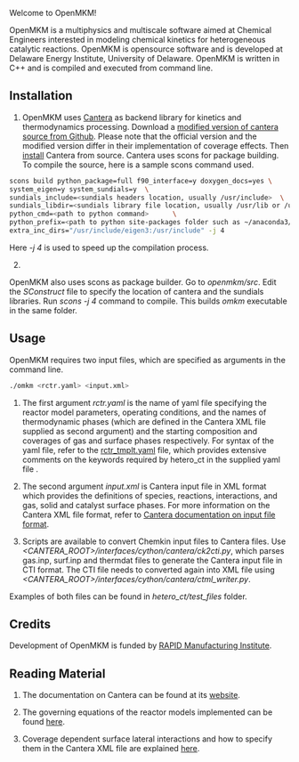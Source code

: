 Welcome to OpenMKM!  

OpenMKM is a multiphysics and multiscale software aimed at Chemical Engineers interested in 
modeling chemical kinetics for heterogeneous catalytic reactions. OpenMKM is opensource software 
and is developed at Delaware Energy Institute, University of Delaware. 
OpenMKM is written in C++ and is compiled and executed from command line. 

## Installation

1. OpenMKM uses [Cantera](http://www.cantera.org) as backend library for kinetics and 
thermodynamics processing. Download a
[modified version of cantera source from Github](https://github.com/mbkumar/cantera/tree/hetero_ct).
Please note that the official version and the modified version differ in their implementation of 
coverage effects. Then [install](https://cantera.org/install/compiling-install.html)  Cantera 
from source. Cantera uses scons for package building. To compile the source, here is a sample scons 
command used.
~~~ bash
scons build python_package=full f90_interface=y doxygen_docs=yes \
system_eigen=y system_sundials=y  \
sundials_include=<sundials headers location, usually /usr/include>  \
sundials_libdir=<sundials library file location, usually /usr/lib or /usr/lib64 or /usr/local/lib> \
python_cmd=<path to python command>      \
python_prefix=<path to python site-packages folder such as ~/anaconda3/envs/my_env/lib/python3.7/site-packages> \
extra_inc_dirs="/usr/include/eigen3:/usr/include" -j 4 
~~~
Here *-j 4* is used to speed up the compilation process.

2.
OpenMKM also uses scons as package builder. Go to *openmkm/src*. Edit the *SConstruct* file to specify the
location of cantera and the sundials libraries.
Run *scons -j 4* command to compile. This builds *omkm* executable in the same folder.

## Usage

OpenMKM requires two input files, which are specified as arguments in the command line. 
~~~ bash
./omkm <rctr.yaml> <input.xml>
~~~

1. The first argument *rctr.yaml* is the name of yaml file specifying the reactor model parameters, 
operating conditions, and the names of thermodynamic phases (which are defined in the Cantera XML file 
supplied as second argument) and the starting composition and coverages of gas and surface phases 
respectively.  For syntax of the yaml file, refer to the [rctr_tmplt.yaml](rctr_tmplt.yaml) file, 
which provides extensive comments on the keywords required by hetero_ct in the supplied yaml file .

2. The second argument *input.xml* is Cantera input file in XML format which provides the 
definitions of species, reactions, interactions, and gas, solid and  catalyst surface phases. For 
more information on the Cantera XML file format, refer to 
[Cantera documentation on input file format](https://cantera.org/tutorials/input-files.html).

3. Scripts are available to convert Chemkin input files to Cantera files. Use 
*<CANTERA_ROOT>/interfaces/cython/cantera/ck2cti.py*, which parses gas.inp, surf.inp and thermdat files
to generate the Cantera input file in CTI format. The CTI file needs to converted again into XML file
using *<CANTERA_ROOT>/interfaces/cython/cantera/ctml_writer.py*.

Examples of both files can be found in *hetero_ct/test_files* folder. 

## Credits
 Development of OpenMKM is funded by [RAPID Manufacturing Institute](www.aiche.org/rapid).


## Reading Material

1. The documentation on Cantera can be found at its [website](http://www.cantera.org).

2. The governing equations of the  reactor models implemented can be found [here](ReactorModels.pdf).

3. Coverage dependent surface lateral interactions and how to specify them in the Cantera XML file 
are explained [here](SurfaceInteractions.pdf).

